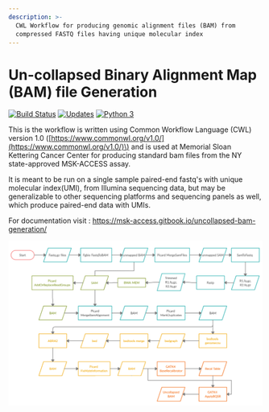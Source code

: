 ```yaml
---
description: >-
  CWL Workflow for producing genomic alignment files (BAM) from
  compressed FASTQ files having unique molecular index
---
```


# Un-collapsed Binary Alignment Map (BAM) file Generation

[![Build Status](https://travis-ci.com/msk-access/uncollapsed_bam_generation.svg?branch=master)](https://travis-ci.com/msk-access/uncollapsed_bam_generation)  [![Updates](https://pyup.io/repos/github/msk-access/uncollapsed_bam_generation/shield.svg)](https://pyup.io/repos/github/msk-access/uncollapsed_bam_generation/) [![Python 3](https://pyup.io/repos/github/msk-access/uncollapsed_bam_generation/python-3-shield.svg)](https://pyup.io/repos/github/msk-access/uncollapsed_bam_generation/)

This is the workflow is written using Common Workflow Language \(CWL\) version 1.0 \([https://www.commonwl.org/v1.0/](https://www.commonwl.org/v1.0/)\) and is used at Memorial Sloan Kettering Cancer Center for producing standard bam files from the NY state-approved MSK-ACCESS assay.

It is meant to be run on a single sample paired-end fastq's with unique molecular index(UMI), from Illumina sequencing data, but may be generalizable to other sequencing platforms and sequencing panels as well, which produce paired-end data with UMIs.

For documentation visit : https://msk-access.gitbook.io/uncollapsed-bam-generation/

![Workflow - Overview](./docs/.gitbook/uncollapsed_bam_generation.png)
